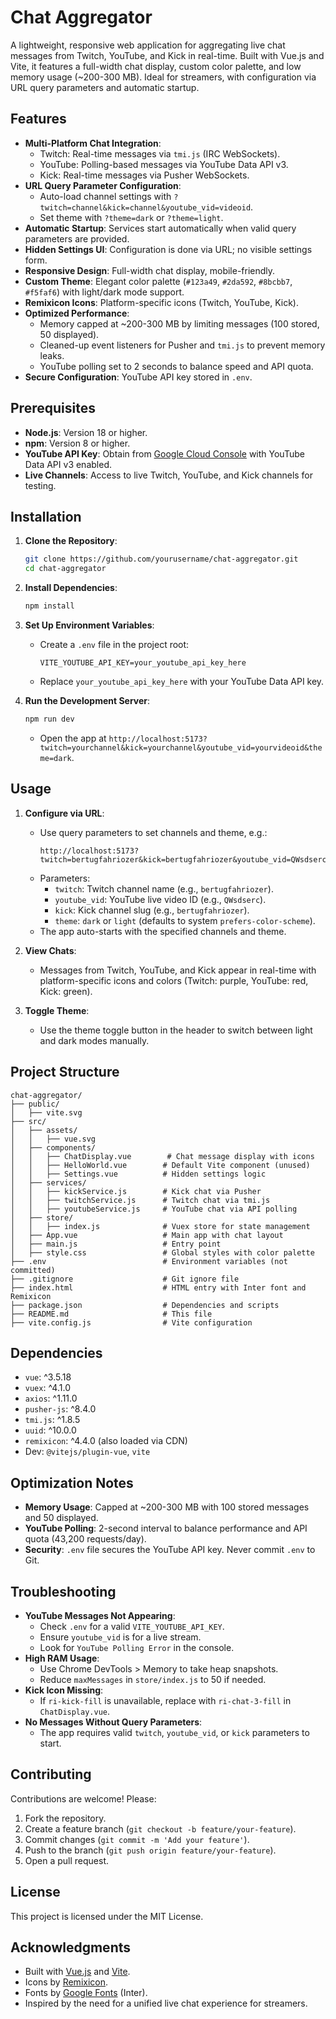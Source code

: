 # Chat Aggregator

A lightweight, responsive web application for aggregating live chat messages from Twitch, YouTube, and Kick in real-time. Built with Vue.js and Vite, it features a full-width chat display, custom color palette, and low memory usage (~200-300 MB). Ideal for streamers, with configuration via URL query parameters and automatic startup.

## Features

- **Multi-Platform Chat Integration**:
  - Twitch: Real-time messages via `tmi.js` (IRC WebSockets).
  - YouTube: Polling-based messages via YouTube Data API v3.
  - Kick: Real-time messages via Pusher WebSockets.
- **URL Query Parameter Configuration**:
  - Auto-load channel settings with `?twitch=channel&kick=channel&youtube_vid=videoid`.
  - Set theme with `?theme=dark` or `?theme=light`.
- **Automatic Startup**: Services start automatically when valid query parameters are provided.
- **Hidden Settings UI**: Configuration is done via URL; no visible settings form.
- **Responsive Design**: Full-width chat display, mobile-friendly.
- **Custom Theme**: Elegant color palette (`#123a49`, `#2da592`, `#8bcbb7`, `#f5faf6`) with light/dark mode support.
- **Remixicon Icons**: Platform-specific icons (Twitch, YouTube, Kick).
- **Optimized Performance**:
  - Memory capped at ~200-300 MB by limiting messages (100 stored, 50 displayed).
  - Cleaned-up event listeners for Pusher and `tmi.js` to prevent memory leaks.
  - YouTube polling set to 2 seconds to balance speed and API quota.
- **Secure Configuration**: YouTube API key stored in `.env`.

## Prerequisites

- **Node.js**: Version 18 or higher.
- **npm**: Version 8 or higher.
- **YouTube API Key**: Obtain from [Google Cloud Console](https://console.cloud.google.com/) with YouTube Data API v3 enabled.
- **Live Channels**: Access to live Twitch, YouTube, and Kick channels for testing.

## Installation

1. **Clone the Repository**:
   ```bash
   git clone https://github.com/yourusername/chat-aggregator.git
   cd chat-aggregator
   ```

2. **Install Dependencies**:
   ```bash
   npm install
   ```

3. **Set Up Environment Variables**:
   - Create a `.env` file in the project root:
     ```env
     VITE_YOUTUBE_API_KEY=your_youtube_api_key_here
     ```
   - Replace `your_youtube_api_key_here` with your YouTube Data API key.

4. **Run the Development Server**:
   ```bash
   npm run dev
   ```
   - Open the app at `http://localhost:5173?twitch=yourchannel&kick=yourchannel&youtube_vid=yourvideoid&theme=dark`.

## Usage

1. **Configure via URL**:
   - Use query parameters to set channels and theme, e.g.:
     ```
     http://localhost:5173?twitch=bertugfahriozer&kick=bertugfahriozer&youtube_vid=QWsdserc&theme=dark
     ```
   - Parameters:
     - `twitch`: Twitch channel name (e.g., `bertugfahriozer`).
     - `youtube_vid`: YouTube live video ID (e.g., `QWsdserc`).
     - `kick`: Kick channel slug (e.g., `bertugfahriozer`).
     - `theme`: `dark` or `light` (defaults to system `prefers-color-scheme`).
   - The app auto-starts with the specified channels and theme.

2. **View Chats**:
   - Messages from Twitch, YouTube, and Kick appear in real-time with platform-specific icons and colors (Twitch: purple, YouTube: red, Kick: green).

3. **Toggle Theme**:
   - Use the theme toggle button in the header to switch between light and dark modes manually.

## Project Structure

```
chat-aggregator/
├── public/
│   ├── vite.svg
├── src/
│   ├── assets/
│   │   ├── vue.svg
│   ├── components/
│   │   ├── ChatDisplay.vue        # Chat message display with icons
│   │   ├── HelloWorld.vue        # Default Vite component (unused)
│   │   ├── Settings.vue          # Hidden settings logic
│   ├── services/
│   │   ├── kickService.js        # Kick chat via Pusher
│   │   ├── twitchService.js      # Twitch chat via tmi.js
│   │   ├── youtubeService.js     # YouTube chat via API polling
│   ├── store/
│   │   ├── index.js              # Vuex store for state management
│   ├── App.vue                   # Main app with chat layout
│   ├── main.js                   # Entry point
│   ├── style.css                 # Global styles with color palette
├── .env                          # Environment variables (not committed)
├── .gitignore                    # Git ignore file
├── index.html                    # HTML entry with Inter font and Remixicon
├── package.json                  # Dependencies and scripts
├── README.md                     # This file
├── vite.config.js                # Vite configuration
```

## Dependencies

- `vue`: ^3.5.18
- `vuex`: ^4.1.0
- `axios`: ^1.11.0
- `pusher-js`: ^8.4.0
- `tmi.js`: ^1.8.5
- `uuid`: ^10.0.0
- `remixicon`: ^4.4.0 (also loaded via CDN)
- Dev: `@vitejs/plugin-vue`, `vite`

## Optimization Notes

- **Memory Usage**: Capped at ~200-300 MB with 100 stored messages and 50 displayed.
- **YouTube Polling**: 2-second interval to balance performance and API quota (43,200 requests/day).
- **Security**: `.env` file secures the YouTube API key. Never commit `.env` to Git.

## Troubleshooting

- **YouTube Messages Not Appearing**:
  - Check `.env` for a valid `VITE_YOUTUBE_API_KEY`.
  - Ensure `youtube_vid` is for a live stream.
  - Look for `YouTube Polling Error` in the console.
- **High RAM Usage**:
  - Use Chrome DevTools > Memory to take heap snapshots.
  - Reduce `maxMessages` in `store/index.js` to 50 if needed.
- **Kick Icon Missing**:
  - If `ri-kick-fill` is unavailable, replace with `ri-chat-3-fill` in `ChatDisplay.vue`.
- **No Messages Without Query Parameters**:
  - The app requires valid `twitch`, `youtube_vid`, or `kick` parameters to start.

## Contributing

Contributions are welcome! Please:
1. Fork the repository.
2. Create a feature branch (`git checkout -b feature/your-feature`).
3. Commit changes (`git commit -m 'Add your feature'`).
4. Push to the branch (`git push origin feature/your-feature`).
5. Open a pull request.

## License

This project is licensed under the MIT License.

## Acknowledgments

- Built with [Vue.js](https://vuejs.org/) and [Vite](https://vite.dev/).
- Icons by [Remixicon](https://remixicon.com/).
- Fonts by [Google Fonts](https://fonts.google.com/) (Inter).
- Inspired by the need for a unified live chat experience for streamers.

